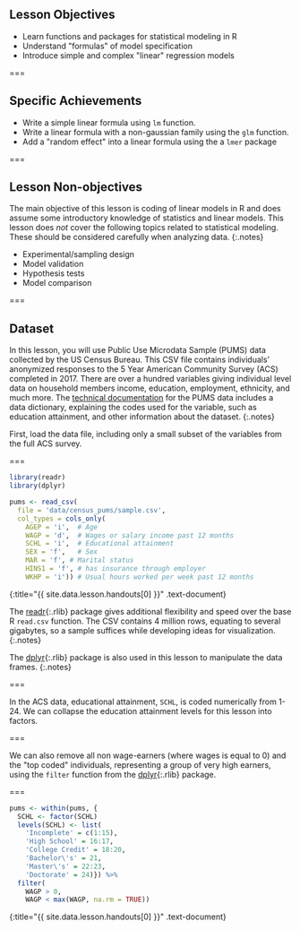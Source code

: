---
---

## Lesson Objectives

- Learn functions and packages for statistical modeling in R
- Understand "formulas" of model specification
- Introduce simple and complex "linear" regression models

===

## Specific Achievements

- Write a simple linear formula using `lm` function.
- Write a linear formula with a non-gaussian family using the `glm` function.
- Add a "random effect" into a linear formula using the a `lmer` package

===

## Lesson Non-objectives

The main objective of this lesson is coding of linear models in R and does assume some introductory knowledge of statistics and linear models. This lesson does *not* cover the following topics related to statistical modeling. These should be considered carefully when analyzing data.
{:.notes}

- Experimental/sampling design
- Model validation
- Hypothesis tests
- Model comparison

===

## Dataset

In this lesson, you will use Public Use Microdata Sample (PUMS) data collected by the US Census Bureau. This CSV file contains individuals’ anonymized responses to the 5 Year American Community Survey (ACS) completed in 2017. There are over a hundred variables giving individual level data on household members income, education, employment, ethnicity, and much more. The [technical documentation] for the PUMS data includes a data dictionary, explaining the codes used for the variable, such as education attainment, and other information about the dataset.
{:.notes}

First, load the data file, including only a small subset of the variables from the full ACS survey. 

===



~~~r
library(readr)
library(dplyr)

pums <- read_csv(
  file = 'data/census_pums/sample.csv',
  col_types = cols_only(
    AGEP = 'i',  # Age
    WAGP = 'd',  # Wages or salary income past 12 months
    SCHL = 'i',  # Educational attainment
    SEX = 'f',   # Sex
    MAR = 'f', # Marital status
    HINS1 = 'f', # has insurance through employer
    WKHP = 'i')) # Usual hours worked per week past 12 months
~~~
{:title="{{ site.data.lesson.handouts[0] }}" .text-document}


The [readr](){:.rlib} package gives additional flexibility and speed over the
base R `read.csv` function. The CSV contains 4 million rows, equating to several
gigabytes, so a sample suffices while developing ideas for visualization.
{:.notes}

The [dplyr](){:.rlib} package is also used in this lesson to manipulate the data frames.
{:.notes}

===

In the ACS data, educational attainment, `SCHL`, is coded numerically from 1-24. We can collapse the education attainment levels for this lesson into factors. 

===

We can also remove all non wage-earners (where wages is equal to 0) and the "top coded" individuals, representing a group of very high earners, using the `filter` function from the [dplyr](){:.rlib} package. 

===



~~~r
pums <- within(pums, {
  SCHL <- factor(SCHL)
  levels(SCHL) <- list(
    'Incomplete' = c(1:15),
    'High School' = 16:17,
    'College Credit' = 18:20,
    'Bachelor\'s' = 21,
    'Master\'s' = 22:23,
    'Doctorate' = 24)}) %>%
  filter(
    WAGP > 0,
    WAGP < max(WAGP, na.rm = TRUE))
~~~
{:title="{{ site.data.lesson.handouts[0] }}" .text-document}


[technical documentation]: https://www.census.gov/programs-surveys/acs/technical-documentation/pums/documentation.html
